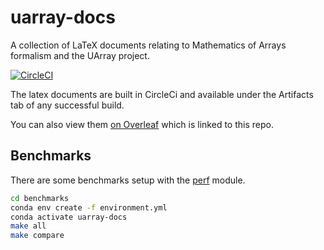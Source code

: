 # uarray-docs
A collection of LaTeX documents relating to Mathematics of Arrays formalism and the UArray project.


[![CircleCI](https://circleci.com/gh/Quansight-Labs/uarray-docs/tree/master.svg?style=svg)](https://circleci.com/gh/Quansight-Labs/uarray-docs/tree/master)


The latex documents are built in CircleCi and available under the Artifacts tab of any successful build. 

You can also view them [on Overleaf](https://v2.overleaf.com/read/fwvbzwwmkpyb) which is linked to this repo.


## Benchmarks

There are some benchmarks setup with the [perf](https://github.com/vstinner/perf) module.

```bash
cd benchmarks
conda env create -f environment.yml
conda activate uarray-docs
make all
make compare
```